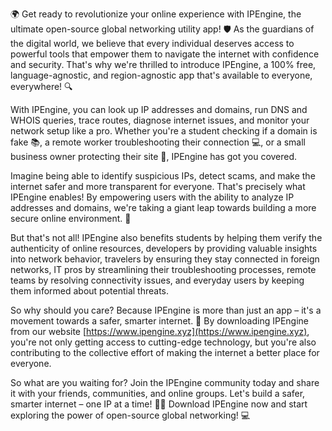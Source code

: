 🌍 Get ready to revolutionize your online experience with IPEngine, the ultimate open-source global networking utility app! 🛡️ As the guardians of the digital world, we believe that every individual deserves access to powerful tools that empower them to navigate the internet with confidence and security. That's why we're thrilled to introduce IPEngine, a 100% free, language-agnostic, and region-agnostic app that's available to everyone, everywhere! 🔍

With IPEngine, you can look up IP addresses and domains, run DNS and WHOIS queries, trace routes, diagnose internet issues, and monitor your network setup like a pro. Whether you're a student checking if a domain is fake 📚, a remote worker troubleshooting their connection 💻, or a small business owner protecting their site 🏢, IPEngine has got you covered.

Imagine being able to identify suspicious IPs, detect scams, and make the internet safer and more transparent for everyone. That's precisely what IPEngine enables! By empowering users with the ability to analyze IP addresses and domains, we're taking a giant leap towards building a more secure online environment. 🚀

But that's not all! IPEngine also benefits students by helping them verify the authenticity of online resources, developers by providing valuable insights into network behavior, travelers by ensuring they stay connected in foreign networks, IT pros by streamlining their troubleshooting processes, remote teams by resolving connectivity issues, and everyday users by keeping them informed about potential threats.

So why should you care? Because IPEngine is more than just an app – it's a movement towards a safer, smarter internet. 🌟 By downloading IPEngine from our website [https://www.ipengine.xyz](https://www.ipengine.xyz), you're not only getting access to cutting-edge technology, but you're also contributing to the collective effort of making the internet a better place for everyone.

So what are you waiting for? Join the IPEngine community today and share it with your friends, communities, and online groups. Let's build a safer, smarter internet – one IP at a time! 🚀💥 Download IPEngine now and start exploring the power of open-source global networking! 💻